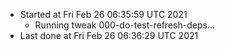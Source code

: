   - Started at Fri Feb 26 06:35:59 UTC 2021
    - Running tweak 000-do-test-refresh-deps...
  - Last done at Fri Feb 26 06:36:29 UTC 2021
